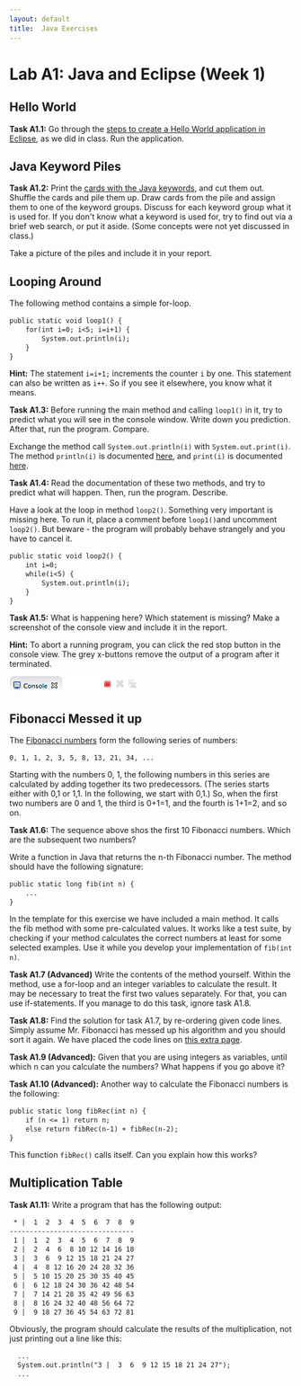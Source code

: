 ```yaml
---
layout: default
title:  Java Exercises
---
```


# Lab A1: Java and Eclipse (Week 1)


## Hello World

**Task A1.1:** Go through the [steps to create a Hello World application in Eclipse][eclipse], as we did in class. Run the application. 

[eclipse]: eclipse.html


## Java Keyword Piles

**Task A1.2:**
Print the [cards with the Java keywords], and cut them out. Shuffle the cards and pile them up. Draw cards from the pile and assign them to one of the keyword groups. Discuss for each keyword group what it is used for. If you don't know what a keyword is used for, try to find out via a brief web search, or put it aside. (Some concepts were not yet discussed in class.)

[cards with the Java keywords]: https://dl.dropboxusercontent.com/u/830148/ttm4175/keyword-piles.pdf

Take a picture of the piles and include it in your report.

## Looping Around

The following method contains a simple for-loop.

	public static void loop1() {
		for(int i=0; i<5; i=i+1) {
			System.out.println(i);
		}
	}

**Hint:** The statement `i=i+1;` increments the counter `i` by one. This statement can also be written as `i++`. So if you see it elsewhere, you know what it means. 

**Task A1.3:** 
Before running the main method and calling `loop1()` in it, try to predict what you will see in the console window. Write down you prediction. After that, run the program. Compare.


Exchange the method call `System.out.println(i)` with `System.out.print(i)`. The method `println(i)` is documented [here][println], and `print(i)` is documented [here][print].

**Task A1.4:**
Read the documentation of these two methods, and try to predict what will happen. Then, run the program. Describe.

[println]: http://docs.oracle.com/javase/8/docs/api/java/io/PrintStream.html#println-java.lang.String-
[print]: http://docs.oracle.com/javase/8/docs/api/java/io/PrintStream.html#print-java.lang.String-

Have a look at the loop in method `loop2()`. Something very important is missing here. To run it, place a comment before `loop1()`and uncomment `loop2()`. But beware - the program will probably behave strangely and you have to cancel it. 

	public static void loop2() {
		int i=0;
		while(i<5) {
			System.out.println(i);
		}
	}

**Task A1.5:** What is happening here? Which statement is missing? Make a screenshot of the console view and include it in the report.

**Hint:** To abort a running program, you can click the red stop button in the console view. The grey x-buttons remove the output of a program after it terminated.

![Alt text](images/stop-console.png)


## Fibonacci Messed it up

The [Fibonacci numbers][wiki] form the following series of numbers: 

    0, 1, 1, 2, 3, 5, 8, 13, 21, 34, ...

Starting with the numbers 0, 1, the following numbers in this series are calculated by adding together its two predecessors. (The series starts either with 0,1 or 1,1. In the following, we start with 0,1.) So, when the first two numbers are 0 and 1, the third is 0+1=1, and the fourth is 1+1=2, and so on.

[wiki]: http://en.wikipedia.org/wiki/Fibonacci_number

**Task A1.6:**
The sequence above shos the first 10 Fibonacci numbers. Which are the subsequent two numbers?

Write a function in Java that returns the n-th Fibonacci number. The method should have the following signature:

    public static long fib(int n) {
        ...
    }

In the template for this exercise we have included a main method. It calls the fib method with some pre-calculated values. It works like a test suite, by checking if your method calculates the correct numbers at least for some selected examples. Use it while you develop your implementation of `fib(int n)`.  

**Task A1.7 (Advanced)** Write the contents of the method yourself. Within the method, use a for-loop and an integer variables to calculate the result. It may be necessary to treat the first two values separately. For that, you can use if-statements. If you manage to do this task, ignore task A1.8.

**Task A1.8:** Find the solution for task A1.7, by re-ordering given code lines. Simply assume Mr. Fibonacci has messed up his algorithm and you should sort it again. We have placed the code lines on [this extra page].

[this extra page]: fibonacci.html


**Task A1.9 (Advanced):**
Given that you are using integers as variables, until which n can you calculate the numbers? What happens if you go above it?

**Task A1.10 (Advanced):**
Another way to calculate the Fibonacci numbers is the following:

    public static long fibRec(int n) {
        if (n <= 1) return n;
        else return fibRec(n-1) + fibRec(n-2);
    }
    
This function `fibRec()` calls itself. Can you explain how this works?

## Multiplication Table

**Task A1.11:**
Write a program that has the following output:

<!-- taken from http://www.ntu.edu.sg/home/ehchua/programming/java/J2a_BasicsExercises.html -->

     * |  1  2  3  4  5  6  7  8  9
    -------------------------------
     1 |  1  2  3  4  5  6  7  8  9
     2 |  2  4  6  8 10 12 14 16 18
     3 |  3  6  9 12 15 18 21 24 27
     4 |  4  8 12 16 20 24 28 32 36
     5 |  5 10 15 20 25 30 35 40 45
     6 |  6 12 18 24 30 36 42 48 54
     7 |  7 14 21 28 35 42 49 56 63
     8 |  8 16 24 32 40 48 56 64 72
     9 |  9 18 27 36 45 54 63 72 81

Obviously, the program should calculate the results of the multiplication, not just printing out a line like this:

      ...
      System.out.println("3 |  3  6  9 12 15 18 21 24 27");
      ...

